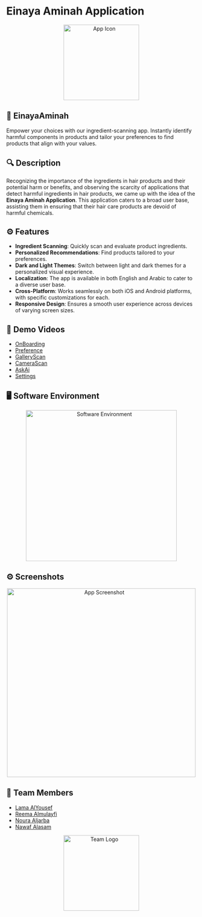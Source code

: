 # Einaya Aminah Application

<p align="center">
  <img src="https://github.com/LemonLabours/Einaya-Aminah/assets/101458752/4a0b437a-22a5-4f98-9c6d-0eb4d7548025" alt="App Icon" width="200">
</p>


## 🌿 EinayaAminah

Empower your choices with our ingredient-scanning app. Instantly identify harmful components in products and tailor your preferences to find products that align with your values.



## 🔍 Description

Recognizing the importance of the ingredients in hair products and their potential harm or benefits, and observing the scarcity of applications that detect harmful ingredients in hair products, we came up with the idea of the **Einaya Aminah Application**. This application caters to a broad user base, assisting them in ensuring that their hair care products are devoid of harmful chemicals.




## ⚙️ Features

- **Ingredient Scanning**: Quickly scan and evaluate product ingredients.
- **Personalized Recommendations**: Find products tailored to your preferences.
- **Dark and Light Themes**: Switch between light and dark themes for a personalized visual experience.
- **Localization**: The app is available in both English and Arabic to cater to a diverse user base.
- **Cross-Platform**: Works seamlessly on both iOS and Android platforms, with specific customizations for each.
- **Responsive Design**: Ensures a smooth user experience across devices of varying screen sizes.





## 🎥 Demo Videos

- [OnBoarding](https://github.com/LemonLabours/Einaya-Aminah/assets/101458752/32dee9bf-1661-4613-85ba-370573a007b0)
- [Preference](https://github.com/LemonLabours/Einaya-Aminah/assets/101458752/c89b54ab-e672-439f-b2cc-d69ac414a296)
- [GalleryScan](https://github.com/LemonLabours/Einaya-Aminah/assets/101458752/14d42d20-7f7f-4204-b4b3-54a4877caf1d)
- [CameraScan](https://github.com/LemonLabours/Einaya-Aminah/assets/101458752/04c2ba6f-59a4-41e4-86c0-53b8feebf959)
- [AskAi](https://github.com/LemonLabours/Einaya-Aminah/assets/101458752/7cd711ba-0dd1-42de-b312-80c9f773f389)
- [Settings](https://github.com/LemonLabours/Einaya-Aminah/assets/101458752/310b3e92-4b90-4387-9caf-8d0f7c2d2980)




## 🖥️ Software Environment

<p align="center">
  <img src="https://github.com/LemonLabours/EinayaAminah/assets/108701880/e87121fb-beb2-47b5-86fe-544ad2845bf1" alt="Software Environment" width="400">
</p>





## ⚙️ Screenshots

<p align="center">
  <img src="https://github.com/LemonLabours/Einaya-Aminah/assets/101458752/1ac51b5c-bc5a-4461-bad1-5554697f2a0b" alt="App Screenshot" width="500">
</p>




## 🤝 Team Members

- [Lama AlYousef](https://github.com/LemonLabours)
- [Reema Almulayfi](https://github.com/Reema-saleh)
- [Noura Aljarba](https://github.com/NouraAljarba)
- [Nawaf Alasam](https://github.com/LostGhost0)

<p align="center">
  <img width="200" alt="Team Logo" src="https://github.com/NouraAljarba/EinayaAminah/assets/108701880/33a37ffa-7d33-4f1c-9a28-b5d8cd248fe7">
</p>

